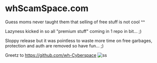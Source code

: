 # whScamSpace.com
Guess moms never taught them that selling of free stuff is not cool ^^

Lazyness kicked in so all "premium stuff" coming in 1 repo in bit... ;)


Sloppy release but it was pointless to waste more time on free garbages, protection and auth are removed so have fun... ;)


Greetz to https://github.com/wh-Cyberspace
![ss](https://user-images.githubusercontent.com/1867768/159109795-70de6bbc-1da4-45dd-825b-8f9e7f94345c.png)
